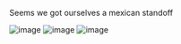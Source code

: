Seems we got ourselves a mexican standoff


![image](https://user-images.githubusercontent.com/13273673/139592416-2040aecb-cb33-4035-802a-7d1b1f059426.png)
![image](https://user-images.githubusercontent.com/13273673/139593048-6a270d12-bf36-4d9d-a614-bbb26f4eb45f.png)
![image](https://user-images.githubusercontent.com/13273673/139593091-e039d4bc-b7fa-4f94-b597-32703a2a988e.png)
